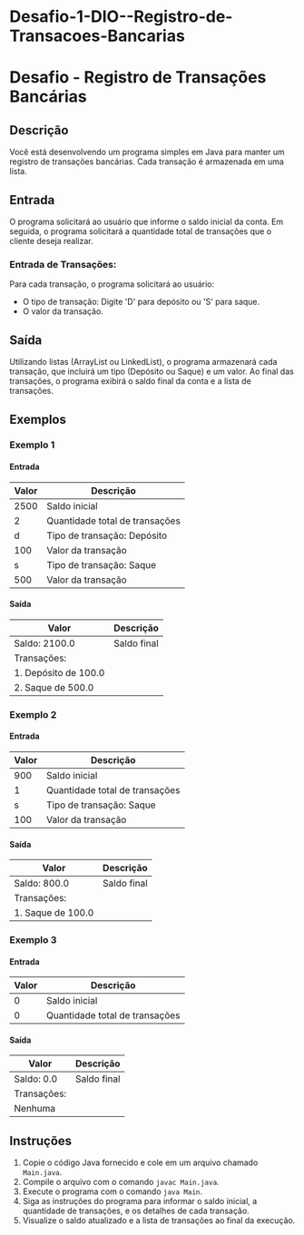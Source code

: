 # Desafio-1-DIO--Registro-de-Transacoes-Bancarias
# Desafio - Registro de Transações Bancárias

## Descrição

Você está desenvolvendo um programa simples em Java para manter um registro de transações bancárias. Cada transação é armazenada em uma lista.

## Entrada

O programa solicitará ao usuário que informe o saldo inicial da conta. Em seguida, o programa solicitará a quantidade total de transações que o cliente deseja realizar.

### Entrada de Transações:

Para cada transação, o programa solicitará ao usuário:
- O tipo de transação: Digite 'D' para depósito ou 'S' para saque.
- O valor da transação.

## Saída

Utilizando listas (ArrayList ou LinkedList), o programa armazenará cada transação, que incluirá um tipo (Depósito ou Saque) e um valor. Ao final das transações, o programa exibirá o saldo final da conta e a lista de transações.

## Exemplos

### Exemplo 1

#### Entrada

| Valor | Descrição                        |
|-------|----------------------------------|
| 2500  | Saldo inicial                    |
| 2     | Quantidade total de transações   |
| d     | Tipo de transação: Depósito      |
| 100   | Valor da transação               |
| s     | Tipo de transação: Saque         |
| 500   | Valor da transação               |

#### Saída

| Valor            | Descrição                            |
|------------------|--------------------------------------|
| Saldo: 2100.0    | Saldo final                          |
| Transações:      |                                      |
| 1. Depósito de 100.0 |                                      |
| 2. Saque de 500.0    |                                      |

### Exemplo 2

#### Entrada

| Valor | Descrição                        |
|-------|----------------------------------|
| 900   | Saldo inicial                    |
| 1     | Quantidade total de transações   |
| s     | Tipo de transação: Saque         |
| 100   | Valor da transação               |

#### Saída

| Valor            | Descrição                            |
|------------------|--------------------------------------|
| Saldo: 800.0     | Saldo final                          |
| Transações:      |                                      |
| 1. Saque de 100.0 |                                      |

### Exemplo 3

#### Entrada

| Valor | Descrição                        |
|-------|----------------------------------|
| 0     | Saldo inicial                    |
| 0     | Quantidade total de transações   |

#### Saída

| Valor         | Descrição      |
|---------------|----------------|
| Saldo: 0.0    | Saldo final    |
| Transações:   |                |
| Nenhuma       |                |

## Instruções

1. Copie o código Java fornecido e cole em um arquivo chamado `Main.java`.
2. Compile o arquivo com o comando `javac Main.java`.
3. Execute o programa com o comando `java Main`.
4. Siga as instruções do programa para informar o saldo inicial, a quantidade de transações, e os detalhes de cada transação.
5. Visualize o saldo atualizado e a lista de transações ao final da execução.
